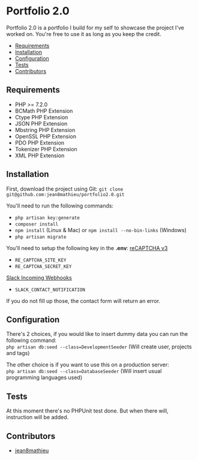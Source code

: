# Portfolio 2.0

Portfolio 2.0 is a portfolio I build for my self to showcase the project I've worked on. You're free to use it as long 
as you keep the credit.

* [Requirements](#requirements)
* [Installation](#installation)
* [Configuration](#configuration)
* [Tests](#tests)
* [Contributors](#contributors)

## Requirements
* PHP >= 7.2.0
* BCMath PHP Extension
* Ctype PHP Extension
* JSON PHP Extension
* Mbstring PHP Extension
* OpenSSL PHP Extension
* PDO PHP Extension
* Tokenizer PHP Extension
* XML PHP Extension

## Installation
First, download the project using Git:
`git clone git@github.com:jean8mathieu/portfolio2.0.git`

You'll need to run the following commands:
* `php artisan key:generate`
* `composer install`
* `npm install` (Linux & Mac) or `npm install --no-bin-links` (Windows)
* `php artisan migrate`

You'll need to setup the following key in the **.env**:
[reCAPTCHA v3](https://developers.google.com/recaptcha/docs/v3)
- `RE_CAPTCHA_SITE_KEY`
- `RE_CAPTCHA_SECRET_KEY`

[Slack Incoming Webhooks](https://api.slack.com/apps?new_app=1)
- `SLACK_CONTACT_NOTIFICATION`

If you do not fill up those, the contact form will return an error.

## Configuration
There's 2 choices, if you would like to insert dummy data you can run the following command:  
`php artisan db:seed --class=DevelopmentSeeder` (Will create user, projects and tags)

The other choice is if you want to use this on a production server:   
`php artisan db:seed --class=DatabaseSeeder` (Will insert usual programming languages used)

## Tests
At this moment there's no PHPUnit test done. But when there will, instruction will be added.

## Contributors
* [jean8mathieu](https://github.com/jean8mathieu)
